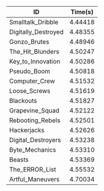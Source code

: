 |ID|Time(s)|
|-|-|
|Smalltalk_Dribble|4.44418|
|Digitally_Destroyed|4.48355|
|Gonzo_Brutes|4.48946|
|The_Hit_Blunders|4.50247|
|Key_to_Innovation|4.50286|
|Pseudo_Boom|4.50818|
|Computer_Crew|4.51532|
|Loose_Screws|4.51619|
|Blackouts|4.51827|
|Grapevine_Squad|4.52122|
|Rebooting_Rebels|4.52501|
|Hackerjacks|4.52626|
|Digital_Destroyers|4.53238|
|Byte_Mechanics|4.53310|
|Beasts|4.53369|
|The_ERROR_List|4.55532|
|Artful_Maneuvers|4.70034|
